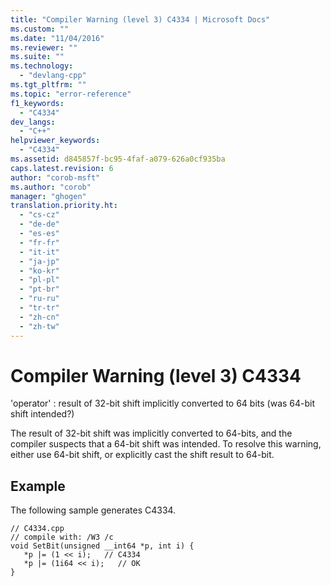 ```yaml
---
title: "Compiler Warning (level 3) C4334 | Microsoft Docs"
ms.custom: ""
ms.date: "11/04/2016"
ms.reviewer: ""
ms.suite: ""
ms.technology: 
  - "devlang-cpp"
ms.tgt_pltfrm: ""
ms.topic: "error-reference"
f1_keywords: 
  - "C4334"
dev_langs: 
  - "C++"
helpviewer_keywords: 
  - "C4334"
ms.assetid: d845857f-bc95-4faf-a079-626a0cf935ba
caps.latest.revision: 6
author: "corob-msft"
ms.author: "corob"
manager: "ghogen"
translation.priority.ht: 
  - "cs-cz"
  - "de-de"
  - "es-es"
  - "fr-fr"
  - "it-it"
  - "ja-jp"
  - "ko-kr"
  - "pl-pl"
  - "pt-br"
  - "ru-ru"
  - "tr-tr"
  - "zh-cn"
  - "zh-tw"
---
```

# Compiler Warning (level 3) C4334
'operator' : result of 32-bit shift implicitly converted to 64 bits (was 64-bit shift intended?)  
  
 The result of 32-bit shift was implicitly converted to 64-bits, and the compiler suspects that a 64-bit shift was intended.  To resolve this warning, either use 64-bit shift, or explicitly cast the shift result to 64-bit.  
  
## Example  
 The following sample generates C4334.  
  
```  
// C4334.cpp  
// compile with: /W3 /c  
void SetBit(unsigned __int64 *p, int i) {  
   *p |= (1 << i);   // C4334  
   *p |= (1i64 << i);   // OK  
}  
```